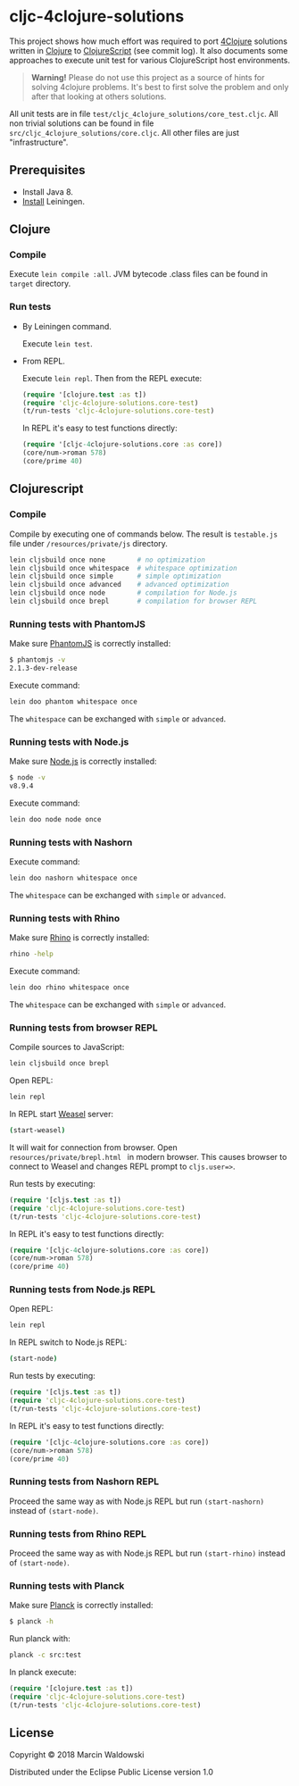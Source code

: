 # cljc-4clojure-solutions

This project shows how much effort was required to port [4Clojure](http://www.4clojure.com) solutions written in [Clojure](http://clojure.org/) to [ClojureScript](https://github.com/clojure/clojurescript) (see commit log). It also documents some approaches to execute unit test for various ClojureScript host environments.

> **Warning!** Please do not use this project as a source of hints for solving 4clojure problems. It's best to first solve the problem and only after that looking at others solutions.

All unit tests are in file `test/cljc_4clojure_solutions/core_test.cljc`. All non trivial solutions can be found in file `src/cljc_4clojure_solutions/core.cljc`. All other files are just "infrastructure".

## Prerequisites

- Install Java 8.
- [Install](http://leiningen.org/#install) Leiningen.

## Clojure

### Compile

Execute `lein compile :all`. JVM bytecode .class files can be found in `target` directory.

### Run tests

- By Leiningen command.

  Execute `lein test`.

- From REPL.

  Execute `lein repl`. Then from the REPL execute:

  ```clojure
  (require '[clojure.test :as t])
  (require 'cljc-4clojure-solutions.core-test)
  (t/run-tests 'cljc-4clojure-solutions.core-test)
  ```

  In REPL it's easy to test functions directly:

  ```clojure
  (require '[cljc-4clojure-solutions.core :as core])
  (core/num->roman 578)
  (core/prime 40)
  ```

## Clojurescript

### Compile

Compile by executing one of commands below. The result is `testable.js` file under `/resources/private/js` directory.

```sh
lein cljsbuild once none        # no optimization
lein cljsbuild once whitespace  # whitespace optimization
lein cljsbuild once simple      # simple optimization
lein cljsbuild once advanced    # advanced optimization
lein cljsbuild once node        # compilation for Node.js
lein cljsbuild once brepl       # compilation for browser REPL
```
### Running tests with PhantomJS

Make sure [PhantomJS](http://phantomjs.org/) is correctly installed:

```sh
$ phantomjs -v
2.1.3-dev-release
```

Execute command:

```sh
lein doo phantom whitespace once
```

The `whitespace` can be exchanged with `simple` or `advanced`.

### Running tests with Node.js

Make sure [Node.js](http://nodejs.org) is correctly installed:

```sh
$ node -v
v8.9.4
```

Execute command:

```sh
lein doo node node once
```

### Running tests with Nashorn

Execute command:

```sh
lein doo nashorn whitespace once
```

The `whitespace` can be exchanged with `simple` or `advanced`.

### Running tests with Rhino

Make sure [Rhino](http://www.mozilla.org/rhino) is correctly installed:

```sh
rhino -help
```

Execute command:

```sh
lein doo rhino whitespace once
```

The `whitespace` can be exchanged with `simple` or `advanced`.

### Running tests from browser REPL

Compile sources to JavaScript:

```sh
lein cljsbuild once brepl
```

Open REPL:

```sh
lein repl
```

In REPL start [Weasel](https://github.com/tomjakubowski/weasel) server:

```sh
(start-weasel)
```

It will wait for connection from browser. Open `resources/private/brepl.html ` in modern browser. This causes browser to connect to Weasel and changes REPL prompt to `cljs.user=>`.

Run tests by executing:

```clojure
(require '[cljs.test :as t])
(require 'cljc-4clojure-solutions.core-test)
(t/run-tests 'cljc-4clojure-solutions.core-test)
```

In REPL it's easy to test functions directly:

```clojure
(require '[cljc-4clojure-solutions.core :as core])
(core/num->roman 578)
(core/prime 40)
```

### Running tests from Node.js REPL

Open REPL:

```sh
lein repl
```

In REPL switch to Node.js REPL:

```sh
(start-node)
```

Run tests by executing:

```clojure
(require '[cljs.test :as t])
(require 'cljc-4clojure-solutions.core-test)
(t/run-tests 'cljc-4clojure-solutions.core-test)
```

In REPL it's easy to test functions directly:

```clojure
(require '[cljc-4clojure-solutions.core :as core])
(core/num->roman 578)
(core/prime 40)
```

### Running tests from Nashorn REPL

Proceed the same way as with Node.js REPL but run `(start-nashorn)` instead of `(start-node)`.

### Running tests from Rhino REPL

Proceed the same way as with Node.js REPL but run `(start-rhino)` instead of `(start-node)`.

### Running tests with Planck

Make sure [Planck](https://github.com/mfikes/planck) is correctly installed:

```sh
$ planck -h
```

Run planck with:

```sh
planck -c src:test
```

In planck execute:

```clojure
(require '[clojure.test :as t])
(require 'cljc-4clojure-solutions.core-test)
(t/run-tests 'cljc-4clojure-solutions.core-test)
```

## License

Copyright © 2018 Marcin Waldowski

Distributed under the Eclipse Public License version 1.0
